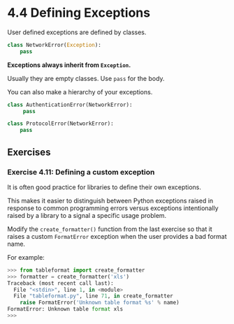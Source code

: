 # 4.4 Defining Exceptions

User defined exceptions are defined by classes.

```python
class NetworkError(Exception):
    pass
```

**Exceptions always inherit from `Exception`.**

Usually they are empty classes. Use `pass` for the body.

You can also make a hierarchy of your exceptions.

```python
class AuthenticationError(NetworkError):
     pass

class ProtocolError(NetworkError):
    pass
```

## **Exercises**

### **Exercise 4.11: Defining a custom exception**

It is often good practice for libraries to define their own exceptions.

This makes it easier to distinguish between Python exceptions raised
in response to common programming errors versus exceptions
intentionally raised by a library to a signal a specific usage
problem.

Modify the `create_formatter()` function from the last exercise so
that it raises a custom `FormatError` exception when the user provides
a bad format name.

For example:

```python
>>> from tableformat import create_formatter
>>> formatter = create_formatter('xls')
Traceback (most recent call last):
  File "<stdin>", line 1, in <module>
  File "tableformat.py", line 71, in create_formatter
    raise FormatError('Unknown table format %s' % name)
FormatError: Unknown table format xls
>>>
```
